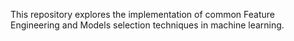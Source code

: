 This repository explores the implementation of common Feature Engineering and Models selection techniques in machine learning.

